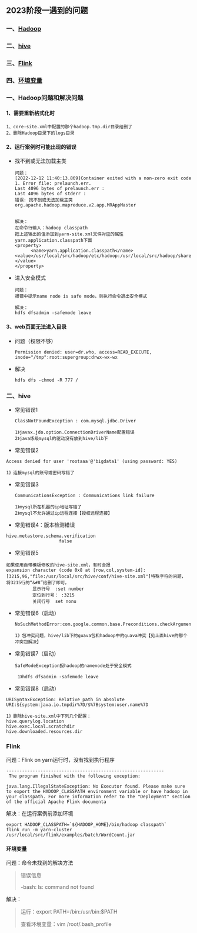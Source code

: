 ## 2023阶段一遇到的问题

### 一、[Hadoop](#hadoop)

### 二、[hive](#hive)

### 三、[Flink](#flink)

### 四、[环境变量](#path)







### 一、<a id="hadoop">Hadoop问题和解决问题</a>

 #### 1、需要重新格式化时

```
1、core-site.xml中配置的那个hadoop.tmp.dir目录给删了
2、删除Hadoop目录下的logs目录
```

#### 2、运行案例时可能出现的错误

- 找不到或无法加载主类

  ```
  问题：
  [2022-12-12 11:40:13.869]Container exited with a non-zero exit code 1. Error file: prelaunch.err.
  Last 4096 bytes of prelaunch.err :
  Last 4096 bytes of stderr :
  错误: 找不到或无法加载主类 org.apache.hadoop.mapreduce.v2.app.MRAppMaster
  
  
  解决：
  在命令行输入：hadoop classpath
  把上述输出的值添加到yarn-site.xml文件对应的属性 yarn.application.classpath下面
  <property>
        <name>yarn.application.classpath</name>    	<value>/usr/local/src/hadoop/etc/hadoop:/usr/local/src/hadoop/share/hadoop/common/lib/*:/usr/local/src/hadoop/share/hadoop/common/*:/usr/local/src/hadoop/share/hadoop/hdfs:/usr/local/src/hadoop/share/hadoop/hdfs/lib/*:/usr/local/src/hadoop/share/hadoop/hdfs/*:/usr/local/src/hadoop/share/hadoop/mapreduce/lib/*:/usr/local/src/hadoop/share/hadoop/mapreduce/*:/usr/local/src/hadoop/share/hadoop/yarn:/usr/local/src/hadoop/share/hadoop/yarn/lib/*:/usr/local/src/hadoop/share/hadoop/yarn/*
  </value>
  </property>
  ```

- 进入安全模式

  ```
  问题：
  报错中提示name node is safe mode，则执行命令退出安全模式
  
  解决：
  hdfs dfsadmin -safemode leave
  ```




#### 3、web页面无法进入目录

- 问题（权限不够）

  ```
  Permission denied: user=dr.who, access=READ_EXECUTE, inode="/tmp":root:supergroup:drwx-wx-wx
  ```

- 解决

  ```
  hdfs dfs -chmod -R 777 /
  ```

  

### 二、<a id="hive">hive</a>

- 常见错误1

  ```
  ClassNotFoundException : com.mysql.jdbc.Driver
  
  1》javax.jdo.option.ConnectionDriverName配置错误
  2》java练级mysql的驱动没有放到hive/lib下
  ```

-  常见错误2

  ```
  Access denied for user 'rootaaa'@'bigdata1' (using password: YES)
  
  1》连接mysql的账号或密码写错了
  ```

- 常见错误3

  ```
  CommunicationsException : Communications link failure
  
  1》mysql所在机器的ip地址写错了
  2》mysql不允许通过ip远程连接【授权远程连接】
  ```

-  常见错误4：版本检测错误

  ```
  hive.metastore.schema.verification
                      false
  ```

-  常见错误5

  ```
  如果使用自带模板修改的hive-site.xml，有时会报
  expansion character (code 0x8 at [row,col,system-id]: [3215,96,"file:/usr/local/src/hive/conf/hive-site.xml"]特殊字符的问题，   将3215行的“&#8”给删了即可。
            显示行号  :set number
            定位到行号： :3215
            关闭行号  set nonu
  ```

- 常见错误6（启动）

  ```
  NoSuchMethodError:com.google.common.base.Preconditions.checkArgument(ZLjava/lang/String;Ljava/lang/Object;)V
  
  1》包冲突问题，hive/lib下的guava包和hadoop中的guava冲突【见上面hive的那个冲突包解决】
  ```

- 常见错误7（启动）

  ```
  SafeModeException报hadoop的namenode处于安全模式
  
   1》hdfs dfsadmin -safemode leave
  ```

-  常见错误8（启动）

  ```
  URISyntaxException: Relative path in absolute URI:${system:java.io.tmpdir%7D/$%7Bsystem:user.name%7D
  
  1》删除hive-site.xml中下列几个配置：
  hive.querylog.location
  hive.exec.local.scratchdir
  hive.downloaded.resources.dir
  ```



### <a id="flink">Flink</a>

问题：Flink on yarn运行时，没有找到执行程序

```
------------------------------------------------------------
 The program finished with the following exception:

java.lang.IllegalStateException: No Executor found. Please make sure to export the HADOOP_CLASSPATH environment variable or have hadoop in your classpath. For more information refer to the "Deployment" section of the official Apache Flink documenta
```

解决：在运行案例前添加环境

```
export HADOOP_CLASSPATH=`${HADOOP_HOME}/bin/hadoop classpath`
flink run -m yarn-cluster /usr/local/src/flink/examples/batch/WordCount.jar
```





#### <a id="path">环境变量</a>

问题：命令未找到的解决方法

>错误信息
>
>-bash: ls: command not found 

解决：

>运行：export PATH=/bin:/usr/bin:$PATH
>
>查看环境变量：vim /root/.bash_profile


